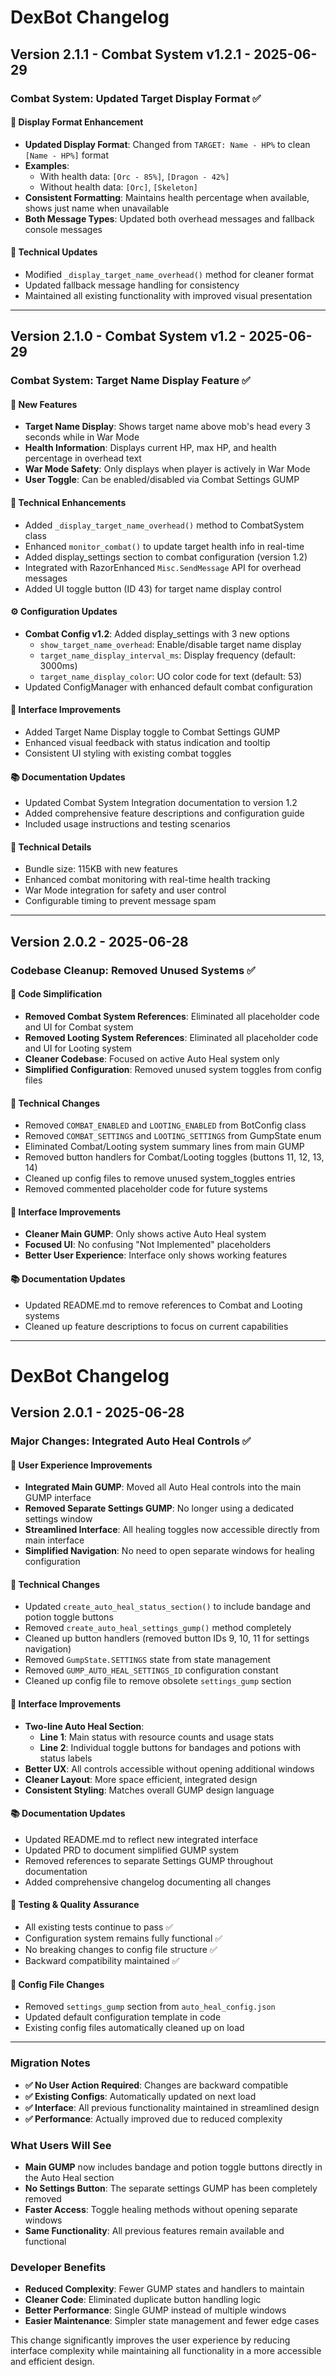 # DexBot Changelog

## Version 2.1.1 - Combat System v1.2.1 - 2025-06-29

### Combat System: Updated Target Display Format ✅

#### 🎨 **Display Format Enhancement**
- **Updated Display Format**: Changed from `TARGET: Name - HP%` to clean `[Name - HP%]` format
- **Examples**: 
  - With health data: `[Orc - 85%]`, `[Dragon - 42%]`
  - Without health data: `[Orc]`, `[Skeleton]`
- **Consistent Formatting**: Maintains health percentage when available, shows just name when unavailable
- **Both Message Types**: Updated both overhead messages and fallback console messages

#### 🔧 **Technical Updates**
- Modified `_display_target_name_overhead()` method for cleaner format
- Updated fallback message handling for consistency
- Maintained all existing functionality with improved visual presentation

---

## Version 2.1.0 - Combat System v1.2 - 2025-06-29

### Combat System: Target Name Display Feature ✅

#### 🎯 **New Features**
- **Target Name Display**: Shows target name above mob's head every 3 seconds while in War Mode
- **Health Information**: Displays current HP, max HP, and health percentage in overhead text
- **War Mode Safety**: Only displays when player is actively in War Mode
- **User Toggle**: Can be enabled/disabled via Combat Settings GUMP

#### 🔧 **Technical Enhancements**
- Added `_display_target_name_overhead()` method to CombatSystem class
- Enhanced `monitor_combat()` to update target health info in real-time
- Added display_settings section to combat configuration (version 1.2)
- Integrated with RazorEnhanced `Misc.SendMessage` API for overhead messages
- Added UI toggle button (ID 43) for target name display control

#### ⚙️ **Configuration Updates**
- **Combat Config v1.2**: Added display_settings with 3 new options
  - `show_target_name_overhead`: Enable/disable target name display
  - `target_name_display_interval_ms`: Display frequency (default: 3000ms)
  - `target_name_display_color`: UO color code for text (default: 53)
- Updated ConfigManager with enhanced default combat configuration

#### 🎨 **Interface Improvements**
- Added Target Name Display toggle to Combat Settings GUMP
- Enhanced visual feedback with status indication and tooltip
- Consistent UI styling with existing combat toggles

#### 📚 **Documentation Updates**
- Updated Combat System Integration documentation to version 1.2
- Added comprehensive feature descriptions and configuration guide
- Included usage instructions and testing scenarios

#### 🚀 **Technical Details**
- Bundle size: 115KB with new features
- Enhanced combat monitoring with real-time health tracking
- War Mode integration for safety and user control
- Configurable timing to prevent message spam

---

## Version 2.0.2 - 2025-06-28

### Codebase Cleanup: Removed Unused Systems ✅

#### 🧹 **Code Simplification**
- **Removed Combat System References**: Eliminated all placeholder code and UI for Combat system
- **Removed Looting System References**: Eliminated all placeholder code and UI for Looting system
- **Cleaner Codebase**: Focused on active Auto Heal system only
- **Simplified Configuration**: Removed unused system toggles from config files

#### 🔧 **Technical Changes**
- Removed `COMBAT_ENABLED` and `LOOTING_ENABLED` from BotConfig class
- Removed `COMBAT_SETTINGS` and `LOOTING_SETTINGS` from GumpState enum
- Eliminated Combat/Looting system summary lines from main GUMP
- Removed button handlers for Combat/Looting toggles (buttons 11, 12, 13, 14)
- Cleaned up config files to remove unused system_toggles entries
- Removed commented placeholder code for future systems

#### 🎨 **Interface Improvements**
- **Cleaner Main GUMP**: Only shows active Auto Heal system
- **Focused UI**: No confusing "Not Implemented" placeholders
- **Better User Experience**: Interface only shows working features

#### 📚 **Documentation Updates**
- Updated README.md to remove references to Combat and Looting systems
- Cleaned up feature descriptions to focus on current capabilities

---

# DexBot Changelog

## Version 2.0.1 - 2025-06-28

### Major Changes: Integrated Auto Heal Controls ✅

#### 🎯 **User Experience Improvements**
- **Integrated Main GUMP**: Moved all Auto Heal controls into the main GUMP interface
- **Removed Separate Settings GUMP**: No longer using a dedicated settings window  
- **Streamlined Interface**: All healing toggles now accessible directly from main interface
- **Simplified Navigation**: No need to open separate windows for healing configuration

#### 🔧 **Technical Changes**
- Updated `create_auto_heal_status_section()` to include bandage and potion toggle buttons
- Removed `create_auto_heal_settings_gump()` method completely
- Cleaned up button handlers (removed button IDs 9, 10, 11 for settings navigation)
- Removed `GumpState.SETTINGS` state from state management
- Removed `GUMP_AUTO_HEAL_SETTINGS_ID` configuration constant
- Cleaned up config file to remove obsolete `settings_gump` section

#### 🎨 **Interface Improvements**
- **Two-line Auto Heal Section**: 
  - **Line 1**: Main status with resource counts and usage stats
  - **Line 2**: Individual toggle buttons for bandages and potions with status labels
- **Better UX**: All controls accessible without opening additional windows
- **Cleaner Layout**: More space efficient, integrated design
- **Consistent Styling**: Matches overall GUMP design language

#### 📚 **Documentation Updates**
- Updated README.md to reflect new integrated interface
- Updated PRD to document simplified GUMP system  
- Removed references to separate Settings GUMP throughout documentation
- Added comprehensive changelog documenting all changes

#### 🧪 **Testing & Quality Assurance**
- All existing tests continue to pass ✅
- Configuration system remains fully functional ✅
- No breaking changes to config file structure ✅
- Backward compatibility maintained ✅

#### 💾 **Config File Changes**
- Removed `settings_gump` section from `auto_heal_config.json`
- Updated default configuration template in code
- Existing config files automatically cleaned up on load

---

### Migration Notes
- **✅ No User Action Required**: Changes are backward compatible
- **✅ Existing Configs**: Automatically updated on next load  
- **✅ Interface**: All previous functionality maintained in streamlined design
- **✅ Performance**: Actually improved due to reduced complexity

### What Users Will See
- **Main GUMP** now includes bandage and potion toggle buttons directly in the Auto Heal section
- **No Settings Button**: The separate settings GUMP has been completely removed
- **Faster Access**: Toggle healing methods without opening separate windows
- **Same Functionality**: All previous features remain available and functional

### Developer Benefits  
- **Reduced Complexity**: Fewer GUMP states and handlers to maintain
- **Cleaner Code**: Eliminated duplicate button handling logic
- **Better Performance**: Single GUMP instead of multiple windows
- **Easier Maintenance**: Simpler state management and fewer edge cases

This change significantly improves the user experience by reducing interface complexity while maintaining all functionality in a more accessible and efficient design.
